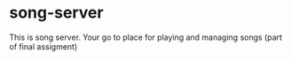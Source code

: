 # song-server
This is song server. Your go to place for playing and managing songs (part of final assigment)
